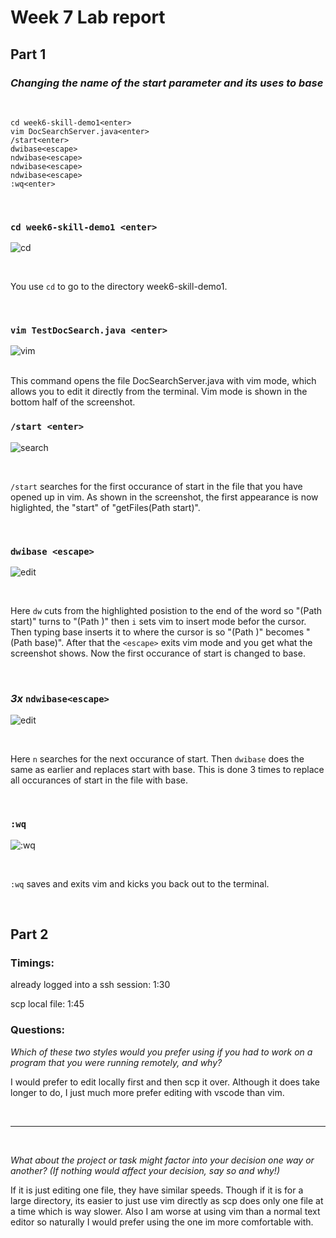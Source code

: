 # **Week 7 Lab report**
## Part 1
### *Changing the name of the start parameter and its uses to base*

<br />

```
cd week6-skill-demo1<enter>
vim DocSearchServer.java<enter>
/start<enter>
dwibase<escape>
ndwibase<escape>
ndwibase<escape>
ndwibase<escape>
:wq<enter>
```
<br />

### `cd week6-skill-demo1 <enter>`
![cd](/week7-screenshots/cse15l-week7-step1.png)

<br />

You use `cd` to go to the directory week6-skill-demo1.

<br />

### `vim TestDocSearch.java <enter>`
![vim](/week7-screenshots/cse15l-week7-step2.png)

<br />
This command opens the file DocSearchServer.java with vim mode, which allows you to edit it directly from the terminal. Vim mode is shown in the bottom half of the screenshot.

<br />

### `/start <enter>`
![search](/week7-screenshots/cse15l-week7-step3.png)

<br />

`/start` searches for the first occurance of start in the file that you have opened up in vim. As shown in the screenshot, the first appearance is now higlighted, the "start" of "getFiles(Path start)".

<br />


### `dwibase <escape>`
![edit](/week7-screenshots/cse15l-week7-step4.png)

<br />

Here `dw` cuts from the highlighted posistion to the end of the word so "(Path start)" turns to "(Path )" then `i` sets vim to insert mode befor the cursor. Then typing base inserts it to where the cursor is so "(Path )" becomes "(Path base)". After that the `<escape>` exits vim mode and you get what the screenshot shows. Now the first occurance of start is changed to base.

<br />

### *3x* `ndwibase<escape>`  
![edit](/week7-screenshots/cse15l-week7-step6.png)

<br />

Here `n` searches for the next occurance of start. Then `dwibase` does the same as earlier and replaces start with base. This is done 3 times to replace all occurances of start in the file with base.

<br />

### `:wq`

![:wq](/week7-screenshots/cse15l-week7-step5.png)

<br />

`:wq` saves and exits vim and kicks you back out to the terminal.

<br />

## Part 2
### Timings:
already logged into a ssh session: 1:30

scp local file: 1:45

### Questions:
*Which of these two styles would you prefer using if you had to work on a program that you were running remotely, and why?*
<br />

I would prefer to edit locally first and then scp it over. Although it does take longer to do, I just much more prefer editing with vscode than vim. 

<br />

---

<br />

*What about the project or task might factor into your decision one way or another? (If nothing would affect your decision, say so and why!)*
<br />

If it is just editing one file, they have similar speeds. Though if it is for a large directory, its easier to just use vim directly as scp does only one file at a time which is way slower. Also I am worse at using vim than a normal text editor so naturally I would prefer using the one im more comfortable with.
